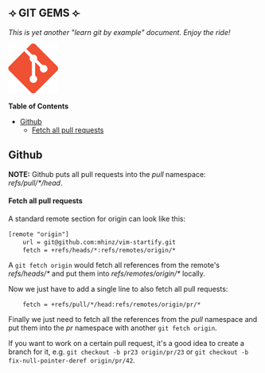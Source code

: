 ## ⟢ GIT GEMS ⟣

_This is yet another "learn git by example" document. Enjoy the ride!_

<img src='images/git-icon.png' alt='Git logo' height='100px' />

__Table of Contents__

- [Github](#github)
  - [Fetch all pull requests](#fetch-all-pull-requests)


## Github

__NOTE:__ Github puts all pull requests into the _pull_ namespace:
_refs/pull/*/head_.

#### Fetch all pull requests

A standard remote section for origin can look like this:

```
[remote "origin"]
	url = git@github.com:mhinz/vim-startify.git
	fetch = +refs/heads/*:refs/remotes/origin/*
```

A `git fetch origin` would fetch all references from the remote's _refs/heads/*_
and put them into _refs/remotes/origin/*_ locally.

Now we just have to add a single line to also fetch all pull requests:

```
	fetch = +refs/pull/*/head:refs/remotes/origin/pr/*
```

Finally we just need to fetch all the references from the _pull_ namespace and
put them into the _pr_ namespace with another `git fetch origin`.

If you want to work on a certain pull request, it's a good idea to create a
branch for it, e.g. `git checkout -b pr23 origin/pr/23` or `git checkout -b
fix-null-pointer-deref origin/pr/42`.
